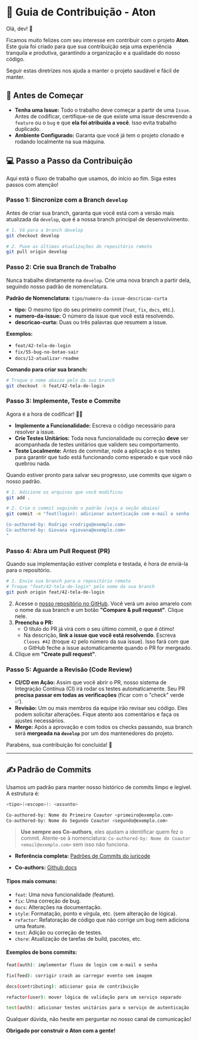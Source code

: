 # 🚀 Guia de Contribuição - Aton

Olá, dev\! 👋

Ficamos muito felizes com seu interesse em contribuir com o projeto **Aton**. Este guia foi criado para que sua contribuição seja uma experiência tranquila e produtiva, garantindo a organização e a qualidade do nosso código.

Seguir estas diretrizes nos ajuda a manter o projeto saudável e fácil de manter.

## 📖 Antes de Começar

  - **Tenha uma Issue:** Todo o trabalho deve começar a partir de uma `Issue`. Antes de codificar, certifique-se de que existe uma issue descrevendo a `feature` ou o `bug` e que **ela foi atribuída a você**. Isso evita trabalho duplicado.
  - **Ambiente Configurado:** Garanta que você já tem o projeto clonado e rodando localmente na sua máquina.

## 💻 Passo a Passo da Contribuição

Aqui está o fluxo de trabalho que usamos, do início ao fim. Siga estes passos com atenção\!

### Passo 1: Sincronize com a Branch `develop`

Antes de criar sua branch, garanta que você está com a versão mais atualizada da `develop`, que é a nossa branch principal de desenvolvimento.

```bash
# 1. Vá para a branch develop
git checkout develop

# 2. Puxe as últimas atualizações do repositório remoto
git pull origin develop
```

### Passo 2: Crie sua Branch de Trabalho

Nunca trabalhe diretamente na `develop`. Crie uma nova branch a partir dela, seguindo nosso padrão de nomenclatura.

**Padrão de Nomenclatura:** `tipo/numero-da-issue-descricao-curta`

  - **tipo:** O mesmo tipo do seu primeiro commit (`feat`, `fix`, `docs`, etc.).
  - **numero-da-issue:** O número da issue que você está resolvendo.
  - **descricao-curta:** Duas ou três palavras que resumem a issue.

**Exemplos:**

  - `feat/42-tela-de-login`
  - `fix/55-bug-no-botao-sair`
  - `docs/12-atualizar-readme`

**Comando para criar sua branch:**

```bash
# Troque o nome abaixo pelo da sua branch
git checkout -b feat/42-tela-de-login
```

### Passo 3: Implemente, Teste e Commite

Agora é a hora de codificar\! 👨‍💻

  - **Implemente a Funcionalidade:** Escreva o código necessário para resolver a issue.
  - **Crie Testes Unitários:** Toda nova funcionalidade ou correção **deve** ser acompanhada de testes unitários que validem seu comportamento.
  - **Teste Localmente:** Antes de commitar, rode a aplicação e os testes para garantir que tudo está funcionando como esperado e que você não quebrou nada.

Quando estiver pronto para salvar seu progresso, use commits que sigam o nosso padrão.

```bash
# 1. Adicione os arquivos que você modificou
git add .

# 2. Crie o commit seguindo o padrão (veja a seção abaixo)
git commit -m "feat(login): adicionar autenticação com e-mail e senha

Co-authored-by: Rodrigo <rodrigo@exemplo.com>
Co-authored-by: Giovana <giovana@exemplo.com>
"
```

### Passo 4: Abra um Pull Request (PR)

Quando sua implementação estiver completa e testada, é hora de enviá-la para o repositório.

```bash
# 1. Envie sua branch para o repositório remoto
# Troque "feat/42-tela-de-login" pelo nome da sua branch
git push origin feat/42-tela-de-login
```

2.  Acesse o [nosso repositório no GitHub](https://github.com/FGA0138-MDS-Ajax/2025.2-Ra). Você verá um aviso amarelo com o nome da sua branch e um botão **"Compare & pull request"**. Clique nele.
3.  **Preencha o PR:**
      - O título do PR já virá com o seu último commit, o que é ótimo\!
      - Na descrição, **link a issue que você está resolvendo**. Escreva `Closes #42` (troque `42` pelo número da sua issue). Isso fará com que o GitHub feche a issue automaticamente quando o PR for mergeado.
4.  Clique em **"Create pull request"**.

### Passo 5: Aguarde a Revisão (Code Review)

  - **CI/CD em Ação:** Assim que você abrir o PR, nosso sistema de Integração Contínua (CI) irá rodar os testes automaticamente. Seu PR **precisa passar em todas as verificações** (ficar com o "check" verde ✅).
  - **Revisão:** Um ou mais membros da equipe irão revisar seu código. Eles podem solicitar alterações. Fique atento aos comentários e faça os ajustes necessários.
  - **Merge:** Após a aprovação e com todos os checks passando, sua branch será **mergeada na `develop`** por um dos mantenedores do projeto.

Parabéns, sua contribuição foi concluída\! 🎉

-----

## ✍️ Padrão de Commits

Usamos um padrão para manter nosso histórico de commits limpo e legível. A estrutura é:

```bash
<tipo>(<escopo>): <assunto>

Co-authored-by: Nome do Primeiro Coautor <primeiro@exemplo.com>
Co-authored-by: Nome do Segundo Coautor <segundo@exemplo.com>
```
> **Use sempre aos Co-authors**, eles ajudam a identificar quem fez o commit. Atente-se à nomenclatura: `Co-authored-by: Nome do Coautor <email@exemplo.com>` sem isso não funciona.


- **Referência completa:** [Padrões de Commits do iuricode](https://github.com/iuricode/padroes-de-commits)

- **Co-authors:** [Github docs](https://docs.github.com/pt/pull-requests/committing-changes-to-your-project/creating-and-editing-commits/creating-a-commit-with-multiple-authors)

#### **Tipos mais comuns:**

  - `feat`: Uma nova funcionalidade (feature).
  - `fix`: Uma correção de bug.
  - `docs`: Alterações na documentação.
  - `style`: Formatação, ponto e vírgula, etc. (sem alteração de lógica).
  - `refactor`: Refatoração de código que não corrige um bug nem adiciona uma feature.
  - `test`: Adição ou correção de testes.
  - `chore`: Atualização de tarefas de build, pacotes, etc.

#### **Exemplos de bons commits:**

```bash
feat(auth): implementar fluxo de login com e-mail e senha

fix(feed): corrigir crash ao carregar evento sem imagem

docs(contributing): adicionar guia de contribuição

refactor(user): mover lógica de validação para um serviço separado

test(auth): adicionar testes unitários para o serviço de autenticação
```

Qualquer dúvida, não hesite em perguntar no nosso canal de comunicação\!

**Obrigado por construir o Aton com a gente\!**